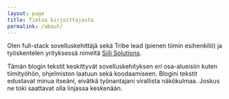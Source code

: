 ```yaml
---
layout: page
title: Tietoa kirjoittajasta
permalink: /about/
---
```


Olen full-stack sovelluskehittäjä sekä Tribe lead (pienen tiimin esihenkilö) ja työskentelen yrityksessä nimeltä [Siili Solutions](https://www.siili.com).

Tämän blogin tekstit keskittyvät sovelluskehityksen eri osa-alueisiin kuten tiimityöhön, ohjelmiston laatuun sekä koodaamiseen. Blogini tekstit edustavat minua itseäni, eivätkä työnantajani virallista näkökulmaa. Joskus ne toki saattavat olla linjassa keskenään.